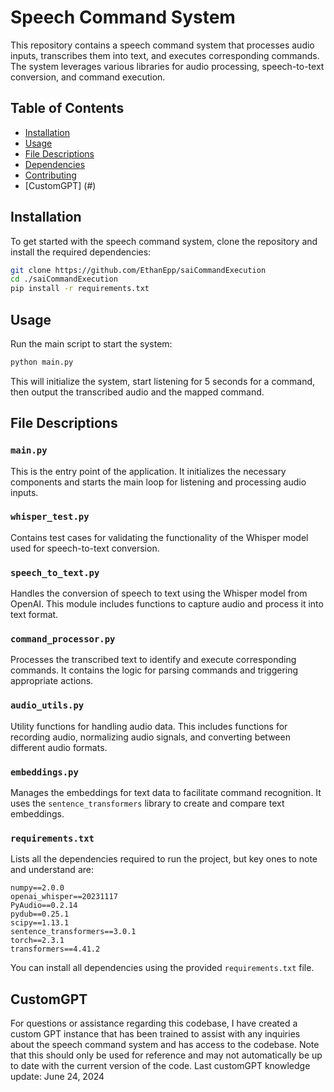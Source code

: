 # Speech Command System

This repository contains a speech command system that processes audio inputs, transcribes them into text, and executes corresponding commands. The system leverages various libraries for audio processing, speech-to-text conversion, and command execution.

## Table of Contents
- [Installation](#installation)
- [Usage](#usage)
- [File Descriptions](#file-descriptions)
- [Dependencies](#dependencies)
- [Contributing](#contributing)
- [CustomGPT] (#)

## Installation

To get started with the speech command system, clone the repository and install the required dependencies:

```bash
git clone https://github.com/EthanEpp/saiCommandExecution
cd ./saiCommandExecution
pip install -r requirements.txt
```

## Usage

Run the main script to start the system:

```bash
python main.py
```

This will initialize the system, start listening for 5 seconds for a command, then output the transcribed audio and the mapped command.

## File Descriptions

### `main.py`
This is the entry point of the application. It initializes the necessary components and starts the main loop for listening and processing audio inputs.

### `whisper_test.py`
Contains test cases for validating the functionality of the Whisper model used for speech-to-text conversion.

### `speech_to_text.py`
Handles the conversion of speech to text using the Whisper model from OpenAI. This module includes functions to capture audio and process it into text format.

### `command_processor.py`
Processes the transcribed text to identify and execute corresponding commands. It contains the logic for parsing commands and triggering appropriate actions.

### `audio_utils.py`
Utility functions for handling audio data. This includes functions for recording audio, normalizing audio signals, and converting between different audio formats.

### `embeddings.py`
Manages the embeddings for text data to facilitate command recognition. It uses the `sentence_transformers` library to create and compare text embeddings.

### `requirements.txt`
Lists all the dependencies required to run the project, but key ones to note and understand are:
```plaintext
numpy==2.0.0
openai_whisper==20231117
PyAudio==0.2.14
pydub==0.25.1
scipy==1.13.1
sentence_transformers==3.0.1
torch==2.3.1
transformers==4.41.2
```
You can install all dependencies using the provided `requirements.txt` file.


## CustomGPT

For questions or assistance regarding this codebase, I have created a custom GPT instance that has been trained to assist with any inquiries about the speech command system and has access to the codebase. Note that this should only be used for reference and may not automatically be up to date with the current version of the code. Last customGPT knowledge update: June 24, 2024
